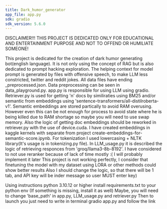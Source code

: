 ```yaml
---
title: Dark_humor_generator
app_file: app.py
sdk: gradio
sdk_version: 5.6.0
---
```

DISCLAIMER!!! THIS PROJECT IS DEDICATED ONLY FOR EDUCATIONAL AND ENTERTAINMENT PURPOSE AND NOT TO OFFEND OR HUMILIATE SOMEONE!

This project is dedicated for the creation of dark humor generating bot(english language). It is not only using the concept of RAG but 
is also dedicated to prompt hacking exploration. The helping context for model prompt is generated by files with offensive speech, to make LLM less constricted, twitter and reddit jokes. All data files have ending _preprocessed.json. 
Data preprocessing can be seen in data_playground.py. 
app.py is responsible for using LLM using gradio.
Retriever.py is used for getting 'n' docs by similiraties using BM25 and/or semantic from embeddings using 'sentence-transformers/all-distilroberta-v1'. 
Semantic embeddings are stored partically to avoid RAM overusing. However even this can be not enough for process to avoid state where he is being killed due to RAM shortage so maybe you will need to use swap memory. Also the logic of getting doc embeddings should be reworked in retriever.py with the use of device.cuda. I have created embeddings in kaggle kernels with separate from project create-embeddings-for-semantic-score.ipynb. 
For tokenization I used lowercasing + NLTK library(It's usage is in tokenizing.py file). 
In LLM_usage.py it is described the logic of retrieving responces from 'groq/llama3-8b-8192'. 
I have considered to not use reranker because of lack of time mostly :( I will probably implement it later 
This project is not working perfectly, I consider that finetuning the model with my dataset using LORA or other methods could show better results
Also I should change the logic, so that there will be 1 tab, and API key will be inder message so user MUST enter key)

Using instructions
python 3.10.12 or higher
install requirements.txt to your python env (If something is missing, install it as well)
Maybe, you will need to change 'base_path' in app.py, LLM_usage.py and retriever.py
Then to launch you just need to write in terminal gradio app.py and follow the link